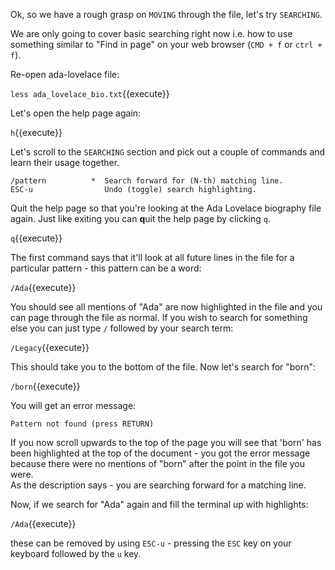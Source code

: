 Ok, so we have a rough grasp on `MOVING` through the file, let's try 
`SEARCHING`.

We are only going to cover basic searching right now i.e. how to use something 
similar to "Find in page" on your web browser (`CMD + f` or `ctrl + f`).

Re-open ada-lovelace file:

``less ada_lovelace_bio.txt``{{execute}}

Let's open the help page again:

`h`{{execute}}

Let's scroll to the `SEARCHING` section and pick out a couple of commands and 
learn their usage together.

```
/pattern          *  Search forward for (N-th) matching line.
ESC-u                Undo (toggle) search highlighting.
```

Quit the help page so that you're looking at the Ada Lovelace biography file 
again.  Just like exiting you can **q**uit the help page by clicking `q`.

`q`{{execute}}

The first command says that it'll look at all future lines in the file for a 
particular pattern - this pattern can be a word:

`/Ada`{{execute}}

You should see all mentions of "Ada" are now highlighted in the file and you 
can page through the file as normal.  If you wish to search for something else 
you can just type `/` followed by your search term:

`/Legacy`{{execute}}

This should take you to the bottom of the file.  Now let's search for "born":

`/born`{{execute}}

You will get an error message:

`Pattern not found (press RETURN)`

If you now scroll upwards to the top of the page you will see that 'born' has 
been highlighted at the top of the document - you got the error message 
because there were no mentions of "born" after the point in the file you were.  
As the description says - you are searching forward for a matching line.

Now, if we search for "Ada" again and fill the terminal up with highlights:

`/Ada`{{execute}}

these can be removed by using `ESC-u` - pressing the `ESC` key on your keyboard 
followed by the `u` key.
